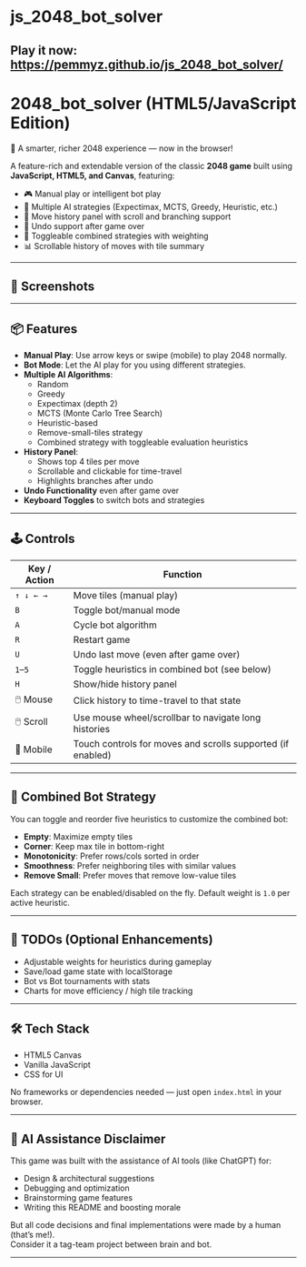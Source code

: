# js_2048_bot_solver

## Play it now: https://pemmyz.github.io/js_2048_bot_solver/


# 2048_bot_solver (HTML5/JavaScript Edition)  
🧠 A smarter, richer 2048 experience — now in the browser!

A feature-rich and extendable version of the classic **2048 game** built using **JavaScript, HTML5, and Canvas**, featuring:

- 🎮 Manual play or intelligent bot play
- 🧠 Multiple AI strategies (Expectimax, MCTS, Greedy, Heuristic, etc.)
- 📜 Move history panel with scroll and branching support
- 🔁 Undo support after game over
- 🧩 Toggleable combined strategies with weighting
- 📊 Scrollable history of moves with tile summary

---

## 📸 Screenshots

<!-- You can add image links here -->
<!-- ![Game 1](screenshots/game_1.png) -->

---

## 📦 Features

- **Manual Play**: Use arrow keys or swipe (mobile) to play 2048 normally.
- **Bot Mode**: Let the AI play for you using different strategies.
- **Multiple AI Algorithms**:
  - Random
  - Greedy
  - Expectimax (depth 2)
  - MCTS (Monte Carlo Tree Search)
  - Heuristic-based
  - Remove-small-tiles strategy
  - Combined strategy with toggleable evaluation heuristics
- **History Panel**:
  - Shows top 4 tiles per move
  - Scrollable and clickable for time-travel
  - Highlights branches after undo
- **Undo Functionality** even after game over
- **Keyboard Toggles** to switch bots and strategies

---

## 🕹️ Controls

| Key / Action | Function                                                                  |
|--------------|---------------------------------------------------------------------------|
| `↑ ↓ ← →`    | Move tiles (manual play)                                                  |
| `B`          | Toggle bot/manual mode                                                    |
| `A`          | Cycle bot algorithm                                                       |
| `R`          | Restart game                                                              |
| `U`          | Undo last move (even after game over)                                     |
| `1`–`5`      | Toggle heuristics in combined bot (see below)                             |
| `H`          | Show/hide history panel                                                   |
| 🖱️ Mouse     | Click history to time-travel to that state                                |
| 🖱️ Scroll    | Use mouse wheel/scrollbar to navigate long histories                      |
| 📱 Mobile    | Touch controls for moves and scrolls supported (if enabled)               |

---

## 🧠 Combined Bot Strategy

You can toggle and reorder five heuristics to customize the combined bot:

- **Empty**: Maximize empty tiles
- **Corner**: Keep max tile in bottom-right
- **Monotonicity**: Prefer rows/cols sorted in order
- **Smoothness**: Prefer neighboring tiles with similar values
- **Remove Small**: Prefer moves that remove low-value tiles

Each strategy can be enabled/disabled on the fly. Default weight is `1.0` per active heuristic.

---

## 📌 TODOs (Optional Enhancements)

- Adjustable weights for heuristics during gameplay  
- Save/load game state with localStorage  
- Bot vs Bot tournaments with stats  
- Charts for move efficiency / high tile tracking

---

## 🛠️ Tech Stack

- HTML5 Canvas
- Vanilla JavaScript
- CSS for UI

No frameworks or dependencies needed — just open `index.html` in your browser.

---

## 🤖 AI Assistance Disclaimer

This game was built with the assistance of AI tools (like ChatGPT) for:

- Design & architectural suggestions  
- Debugging and optimization  
- Brainstorming game features  
- Writing this README and boosting morale  

But all code decisions and final implementations were made by a human (that’s me!).  
Consider it a tag-team project between brain and bot.

---


